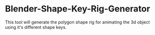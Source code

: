 # Blender-Shape-Key-Rig-Generator
This tool will generate the polygon shape rig for animating the 3d object using it's different shape keys.
